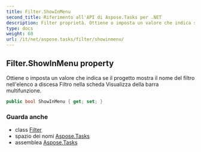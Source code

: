 ```yaml
---
title: Filter.ShowInMenu
second_title: Riferimento all'API di Aspose.Tasks per .NET
description: Filter proprietà. Ottiene o imposta un valore che indica se il progetto mostra il nome del filtro nellelenco a discesa Filtro nella scheda Visualizza della barra multifunzione.
type: docs
weight: 60
url: /it/net/aspose.tasks/filter/showinmenu/
---
```

## Filter.ShowInMenu property

Ottiene o imposta un valore che indica se il progetto mostra il nome del filtro nell'elenco a discesa Filtro nella scheda Visualizza della barra multifunzione.

```csharp
public bool ShowInMenu { get; set; }
```

### Guarda anche

* class [Filter](../)
* spazio dei nomi [Aspose.Tasks](../../filter/)
* assemblea [Aspose.Tasks](../../../)



